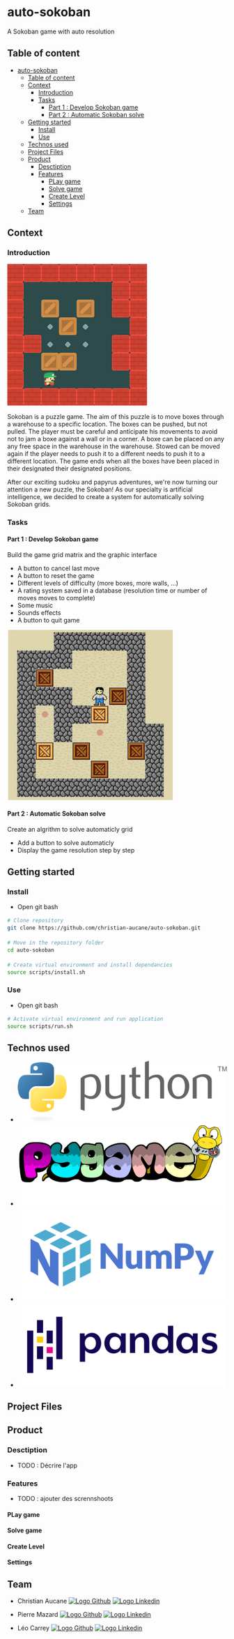 # auto-sokoban
A Sokoban game with auto resolution

## Table of content
- [auto-sokoban](#auto-sokoban)
  - [Table of content](#table-of-content)
  - [Context](#context)
    - [Introduction](#introduction)
    - [Tasks](#tasks)
      - [Part 1 : Develop Sokoban game](#part-1--develop-sokoban-game)
      - [Part 2 : Automatic Sokoban solve](#part-2--automatic-sokoban-solve)
  - [Getting started](#getting-started)
    - [Install](#install)
    - [Use](#use)
  - [Technos used](#technos-used)
  - [Project Files](#project-files)
  - [Product](#product)
    - [Desctiption](#desctiption)
    - [Features](#features)
      - [PLay game](#play-game)
      - [Solve game](#solve-game)
      - [Create Level](#create-level)
      - [Settings](#settings)
  - [Team](#team)



## Context
### Introduction
<img src="imgs/sokoban_example_1.png">

Sokoban is a puzzle game. The aim of this puzzle is to move boxes through a warehouse to a specific location.
The boxes can be pushed, but not pulled. The player must be careful and anticipate his movements to avoid not to jam a boxe against a wall or in a corner. A boxe can be placed on any any free space in the warehouse in the warehouse. Stowed can be moved again if the player needs to push it to a different needs to push it to a different location. 
The game ends when all the boxes have been placed in their designated their designated positions.

After our exciting sudoku and papyrus adventures, we're now turning our attention a new puzzle, the Sokoban! As our specialty is artificial intelligence, we decided to create a system for automatically solving Sokoban grids.

### Tasks
#### Part 1 : Develop Sokoban game
Build the game grid matrix and the graphic interface
- A button to cancel last move
- A button to reset the game
- Different levels of difficulty (more boxes, more walls, ...)
- A rating system saved in a database (resolution time or number of moves
moves to complete)
- Some music
- Sounds effects
- A button to quit game
  
<img src="imgs/sokoban_example_2.png">

#### Part 2 : Automatic Sokoban solve
Create an algrithm to solve automaticly grid
- Add a button to solve automaticly
- Display the game resolution step by step


## Getting started
### Install
- Open git bash
```bash
# Clone repository
git clone https://github.com/christian-aucane/auto-sokoban.git

# Move in the repository folder
cd auto-sokoban

# Create virtual environment and install dependancies
source scripts/install.sh
```

### Use
- Open git bash
```bash
# Activate virtual environment and run application
source scripts/run.sh
```

## Technos used
- <img src="imgs/logos/python.png">
- <img src="imgs/logos/pygame.png">
- <img src="imgs/logos/numpy.png">
- <img src="imgs/logos/pandas.png">


## Project Files


## Product

### Desctiption
- TODO : Décrire l'app
### Features
- TODO : ajouter des scrennshoots
#### PLay game
#### Solve game
#### Create Level
#### Settings


## Team
- Christian Aucane <a href="https://github.com/christian-aucane"><img src="assets/imgs/logos/github.png" alt="Logo Github" height="20"></a> <a href="https://www.linkedin.com/in/christian-aucane"> <img src="assets/imgs/logos/linkedin.png" alt="Logo Linkedin" height="20"> </a>

- Pierre Mazard <a href="https://github.com/pierre-mazard"><img src="assets/imgs/logos/github.png" alt="Logo Github" height="20"></a> <a href="https://www.linkedin.com/in/pierre-mazard/"><img src="assets/imgs/logos/linkedin.png" alt="Logo Linkedin" height="20"></a>

- Léo Carrey <a href="https://github.com/leo-carrey/"><img src="assets/imgs/logos/github.png" alt="Logo Github" height="20"></a> <a href="https://www.linkedin.com/in/leo-carrey/"><img src="assets/imgs/logos/linkedin.png" alt="Logo Linkedin" height="20"></a>
